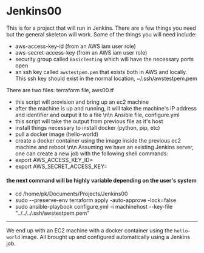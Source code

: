 # Jenkins00
This is for a project that will run in Jenkins. There are a few things you need but the general skeleton will work. Some of the things you will need include:
- aws-access-key-id (from an AWS iam user role)
- aws-secret-access-key (from an AWS iam user role)
- security group called `BasicTesting` which will have the necessary ports open
- an ssh key called `awstestpem.pem` that exists both in AWS and locally. This ssh key should exist in the normal location, ~/.ssh/awstestpem.pem


There are two files:
terraform file, aws00.tf
- this script will provision and bring up an ec2 machine 
- after the machine is up and running, it will take the machine's IP address and identifier and output it to a file 
\n\n
Ansible file, configure.yml
- this script will take the output from previous file as it's host 
- install things necessary to install docker (python, pip, etc) 
- pull a docker image (hello-world) 
- create a docker container using the image inside the previous ec2 machine and reboot 
\n\n
Assuming we have an existing Jenkins server, one can create a new job with the following shell commands:
- export AWS_ACCESS_KEY_ID= <insert-key-id>
- export AWS_SECRET_ACCESS_KEY= <insert-secret-access-key>
#### the next command will be highly variable depending on the user's system
- cd /home/pk/Documents/Projects/Jenkins00
- sudo --preserve-env terraform apply -auto-approve -lock=false
- sudo ansible-playbook configure.yml -i machinehost --key-file "../../../.ssh/awstestpem.pem"

---
We end up with an EC2 machine with a docker container using the `hello-world` image.
All brought up and configured automatically using a Jenkins job.

